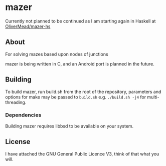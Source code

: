 # mazer
Currently not planned to be continued as I am starting again in Haskell at
[OliverMead/mazer-hs](https://github.com/OliverMead/mazer-hs)
## About
For solving mazes based upon nodes of junctions

mazer is being written in C, and an Android 
port is planned in the future.

## Building
To build mazer, run build.sh from the root of the 
repository, parameters and options for make may be
passed to `build.sh` e.g. `./build.sh -j4` for 
multi-threading.
### Dependencies
Building mazer requires libbsd to be available on your system.

## License
I have attached the GNU General Public Licence V3, 
think of that what you will.

